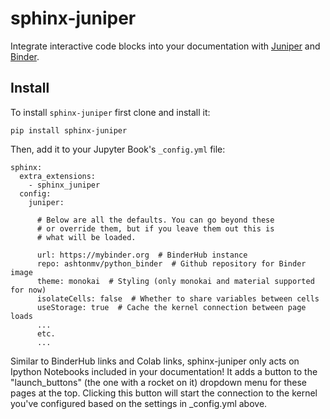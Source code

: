 # sphinx-juniper
Integrate interactive code blocks into your documentation with [Juniper](https://github.com/ines/juniper) and [Binder](https://mybinder.org).

## Install

To install `sphinx-juniper` first clone and install it:

```
pip install sphinx-juniper
```

Then, add it to your Jupyter Book's `_config.yml` file:
```
sphinx:
  extra_extensions:
    - sphinx_juniper
  config:
    juniper:

      # Below are all the defaults. You can go beyond these
      # or override them, but if you leave them out this is
      # what will be loaded.
    
      url: https://mybinder.org  # BinderHub instance
      repo: ashtonmv/python_binder  # Github repository for Binder image
      theme: monokai  # Styling (only monokai and material supported for now)
      isolateCells: false  # Whether to share variables between cells
      useStorage: true  # Cache the kernel connection between page loads
      ...
      etc.
      ...
```

Similar to BinderHub links and Colab links, sphinx-juniper only acts on
Ipython Notebooks included in your documentation! It adds a button to the
"launch_buttons" (the one with a rocket on it) dropdown menu for these pages at
the top. Clicking this button will start the connection to the kernel you've
configured based on the settings in \_config.yml above.
